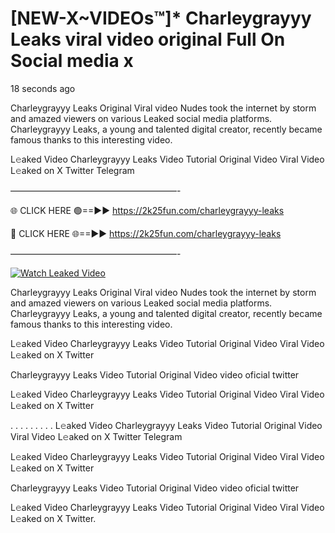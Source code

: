 # [NEW-X~VIDEOs™]* Charleygrayyy Leaks viral video original Full On Social media x

18 seconds ago

Charleygrayyy Leaks Original Viral video Nudes took the internet by storm and amazed viewers on various Leaked social media platforms. Charleygrayyy Leaks, a young and talented digital creator, recently became famous thanks to this interesting video.

L𝚎aked Video Charleygrayyy Leaks Video Tutorial Original Video Viral Video L𝚎aked on X Twitter Telegram

———————————————————-

🌐 CLICK HERE 🟢==►► https://2k25fun.com/charleygrayyy-leaks

🔴 CLICK HERE 🌐==►► https://2k25fun.com/charleygrayyy-leaks

———————————————————-

[![Watch Leaked Video](https://miro.medium.com/v2/resize:fit:828/format:webp/1*cilzJN44JGOrTw9NJCrNHA.gif "Watch Leaked Video")](https://2k25fun.com/charleygrayyy-leaks)

Charleygrayyy Leaks Original Viral video Nudes took the internet by storm and amazed viewers on various Leaked social media platforms. Charleygrayyy Leaks, a young and talented digital creator, recently became famous thanks to this interesting video.

L𝚎aked Video Charleygrayyy Leaks Video Tutorial Original Video Viral Video L𝚎aked on X Twitter

Charleygrayyy Leaks Video Tutorial Original Video video oficial twitter

L𝚎aked Video Charleygrayyy Leaks Video Tutorial Original Video Viral Video L𝚎aked on X Twitter

. . . . . . . . . L𝚎aked Video Charleygrayyy Leaks Video Tutorial Original Video Viral Video L𝚎aked on X Twitter Telegram

L𝚎aked Video Charleygrayyy Leaks Video Tutorial Original Video Viral Video L𝚎aked on X Twitter

Charleygrayyy Leaks Video Tutorial Original Video video oficial twitter

L𝚎aked Video Charleygrayyy Leaks Video Tutorial Original Video Viral Video L𝚎aked on X Twitter.